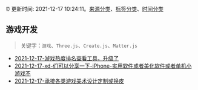 :alarm_clock: 更新时间: 2021-12-17 10:24:11。[来源分类](../README.md)、[标签分类](../TAGS.md)、[时间分类](../TIMELINE.md)

## 游戏开发


> 关键字：`游戏`、`Three.js`、`Create.js`、`Matter.js`



- [2021-12-17-游戏热度排名查看工具，升级了](https://www.v2ex.com/t/822848) 
- [2021-12-17-xd-们可以分享一下-iPhone-实用软件或者美化软件或者单机小游戏不](https://www.v2ex.com/t/822827) 
- [2021-12-17-承接各类游戏美术设计定制或换皮](https://www.v2ex.com/t/822824) 